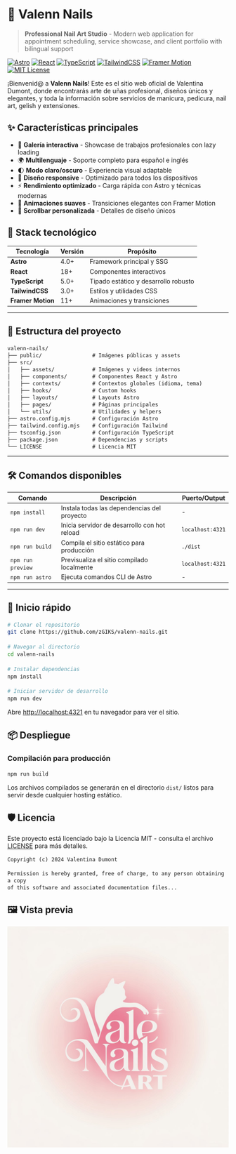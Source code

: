 
# 💅 Valenn Nails

> **Professional Nail Art Studio** - Modern web application for appointment scheduling, service showcase, and client portfolio with bilingual support

[![Astro](https://img.shields.io/badge/Astro-4.0+-FF5A03?style=for-the-badge&logo=astro&logoColor=white)](https://astro.build/)
[![React](https://img.shields.io/badge/React-18+-61DAFB?style=for-the-badge&logo=react&logoColor=black)](https://reactjs.org/)
[![TypeScript](https://img.shields.io/badge/TypeScript-5.0+-3178C6?style=for-the-badge&logo=typescript&logoColor=white)](https://www.typescriptlang.org/)
[![TailwindCSS](https://img.shields.io/badge/Tailwind-3.0+-06B6D4?style=for-the-badge&logo=tailwindcss&logoColor=white)](https://tailwindcss.com/)
[![Framer Motion](https://img.shields.io/badge/Framer%20Motion-11+-FF69B4?style=for-the-badge&logo=framer&logoColor=white)](https://www.framer.com/motion/)
[![MIT License](https://img.shields.io/badge/License-MIT-yellow.svg?style=for-the-badge)](https://opensource.org/licenses/MIT)

¡Bienvenid@ a **Valenn Nails**! Este es el sitio web oficial de Valentina Dumont, donde encontrarás arte de uñas profesional, diseños únicos y elegantes, y toda la información sobre servicios de manicura, pedicura, nail art, gelish y extensiones.

## ✨ Características principales

- 🎨 **Galería interactiva** - Showcase de trabajos profesionales con lazy loading
- 🌍 **Multilenguaje** - Soporte completo para español e inglés
- 🌓 **Modo claro/oscuro** - Experiencia visual adaptable
- 📱 **Diseño responsive** - Optimizado para todos los dispositivos
- ⚡ **Rendimiento optimizado** - Carga rápida con Astro y técnicas modernas
- 🎪 **Animaciones suaves** - Transiciones elegantes con Framer Motion
- 🔧 **Scrollbar personalizada** - Detalles de diseño únicos

## 🚀 Stack tecnológico

| Tecnología | Versión | Propósito |
|------------|---------|-----------|
| **Astro** | 4.0+ | Framework principal y SSG |
| **React** | 18+ | Componentes interactivos |
| **TypeScript** | 5.0+ | Tipado estático y desarrollo robusto |
| **TailwindCSS** | 3.0+ | Estilos y utilidades CSS |
| **Framer Motion** | 11+ | Animaciones y transiciones |

---

## 📁 Estructura del proyecto

```
valenn-nails/
├── public/                # Imágenes públicas y assets
├── src/
│   ├── assets/            # Imágenes y videos internos
│   ├── components/        # Componentes React y Astro
│   ├── contexts/          # Contextos globales (idioma, tema)
│   ├── hooks/             # Custom hooks
│   ├── layouts/           # Layouts Astro
│   ├── pages/             # Páginas principales
│   └── utils/             # Utilidades y helpers
├── astro.config.mjs       # Configuración Astro
├── tailwind.config.mjs    # Configuración Tailwind
├── tsconfig.json          # Configuración TypeScript
├── package.json           # Dependencias y scripts
└── LICENSE                # Licencia MIT
```

---

## 🛠️ Comandos disponibles

| Comando | Descripción | Puerto/Output |
|---------|-------------|---------------|
| `npm install` | Instala todas las dependencias del proyecto | - |
| `npm run dev` | Inicia servidor de desarrollo con hot reload | `localhost:4321` |
| `npm run build` | Compila el sitio estático para producción | `./dist` |
| `npm run preview` | Previsualiza el sitio compilado localmente | `localhost:4321` |
| `npm run astro` | Ejecuta comandos CLI de Astro | - |

---

## 🚀 Inicio rápido

```bash
# Clonar el repositorio
git clone https://github.com/zGIKS/valenn-nails.git

# Navegar al directorio
cd valenn-nails

# Instalar dependencias
npm install

# Iniciar servidor de desarrollo
npm run dev
```

Abre [http://localhost:4321](http://localhost:4321) en tu navegador para ver el sitio.

## 📦 Despliegue

### Compilación para producción

```bash
npm run build
```

Los archivos compilados se generarán en el directorio `dist/` listos para servir desde cualquier hosting estático.


## 🛡️ Licencia

Este proyecto está licenciado bajo la Licencia MIT - consulta el archivo [LICENSE](./LICENSE) para más detalles.

```
Copyright (c) 2024 Valentina Dumont

Permission is hereby granted, free of charge, to any person obtaining a copy
of this software and associated documentation files...
```

## 🖼️ Vista previa

![Valenn Nails Preview](public/a-logo-design-featuring-the-text-vale-na_3fUrjWAESb2gV3ClYI86cg_aRF8ngyuQ7Ckh-IpLOyrcg.jpeg)
